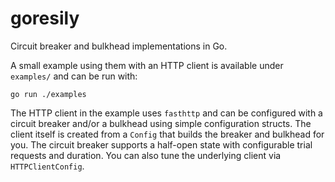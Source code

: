 # goresily

Circuit breaker and bulkhead implementations in Go.

A small example using them with an HTTP client is available under `examples/` and can be run with:

```
go run ./examples
```

The HTTP client in the example uses `fasthttp` and can be configured with a circuit breaker and/or a bulkhead using simple configuration structs. The client itself is created from a `Config` that builds the breaker and bulkhead for you. The circuit breaker supports a half-open state with configurable trial requests and duration. You can also tune the underlying client via `HTTPClientConfig`.
